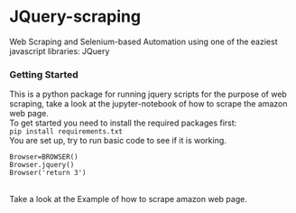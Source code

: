 # JQuery-scraping
 Web Scraping and Selenium-based Automation using one of the eaziest javascript libraries: JQuery
### Getting Started
This is a python package for running jquery scripts for the purpose of web scraping, take a look at the jupyter-notebook of how to scrape the amazon web page.
<br/>
To get started you need to install the required packages first:  <br/>
```pip install requirements.txt``` <br/>
You are set up, try to run basic code to see if it is working. <br/> 
```from Browser import BROWSER
Browser=BROWSER()
Browser.jquery()
Browser('return 3')
```
<br/>
Take a look at the Example of how to scrape amazon web page.
